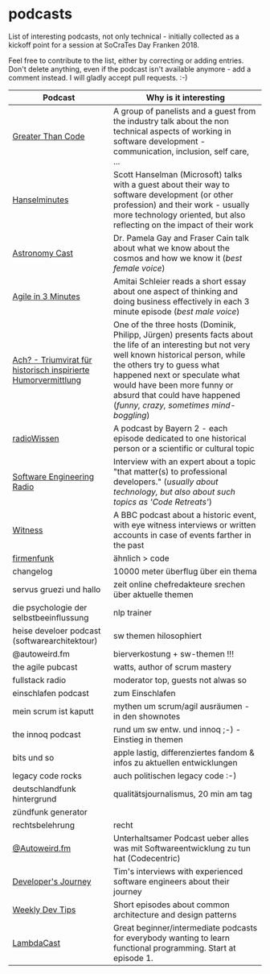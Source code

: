 # podcasts
List of interesting podcasts, not only technical - initially collected as a kickoff point for a session at SoCraTes Day Franken 2018.

Feel free to contribute to the list, either by correcting or adding entries. Don't delete anything, even if the podcast isn't available anymore - add a comment instead. I will gladly accept pull requests. :-)

Podcast           | Why is it interesting           
----------------- | ------------------------------- 
[Greater Than Code](https://www.greaterthancode.com/) | A group of panelists and a guest from the industry talk about the non technical aspects of working in software development - communication, inclusion, self care, ...   
[Hanselminutes](https://hanselminutes.com/)  | Scott Hanselman (Microsoft) talks with a guest about their way to software development (or other profession) and their work - usually more technology oriented, but also reflecting on the impact of their work  
[Astronomy Cast](http://www.astronomycast.com/) | Dr. Pamela Gay and Fraser Cain talk about what we know about the cosmos and how we know it (*best female voice*)  
[Agile in 3 Minutes](https://agilein3minut.es/) | Amitai Schleier reads a short essay about one aspect of thinking and doing business effectively in each 3 minute episode (*best male voice*)    
[Ach? - Triumvirat für historisch inspirierte Humorvermittlung](https://das-a.ch/) | One of the three hosts (Dominik, Philipp, Jürgen) presents facts about the life of an interesting but not very well known historical person, while the others try to guess what happened next or speculate what would have been more funny or absurd that could have happened (*funny, crazy, sometimes mind-boggling*)   
[radioWissen](https://www.br.de/mediathek/podcast/radiowissen/488) | A podcast by Bayern 2 - each episode dedicated to one historical person or a scientific or cultural topic  
[Software Engineering Radio](http://www.se-radio.net/) | Interview with an expert about a topic "that matter(s) to professional developers." (*usually about technology, but also about such topics as 'Code Retreats'*)   
[Witness](https://www.bbc.co.uk/programmes/p004t1hd) | A BBC podcast about a historic event, with eye witness interviews or written accounts in case of events farther in the past  
[firmenfunk](https://firmenfunk.com/) | ähnlich > code
changelog | 10000 meter überflug über ein thema
servus gruezi und hallo | zeit online chefredakteure srechen über aktuelle themen
die psychologie der selbstbeeinflussung | nlp trainer
heise develoer podcast (softwarearchitektour) | sw themen hilosophiert
@autoweird.fm | bierverkostung + sw-themen !!!
the agile pubcast | watts, author of scrum mastery
fullstack radio | moderator top, guests not alwas so
einschlafen podcast | zum Einschlafen
mein scrum ist kaputt | mythen um scrum/agil ausräumen - in den shownotes
the innoq podcast | rund um sw entw. und innoq ;-) - Einstieg in themen
bits und so | apple lastig, differenziertes fandom & infos zu aktuellen entwicklungen
legacy code rocks | auch politischen legacy code :-) 
deutschlandfunk hintergrund | qualitätsjournalismus, 20 min am tag
zündfunk generator |  
rechtsbelehrung | recht 
[@Autoweird.fm](http://autoweird.fm/feed/podcast/feed.xml) | Unterhaltsamer Podcast ueber alles was mit Softwareentwicklung zu tun hat (Codecentric)
[Developer's Journey](http://feeds.soundcloud.com/users/soundcloud:users:198942941/sounds.rss) | Tim's interviews with experienced software engineers about their journey
[Weekly Dev Tips](https://player.fm/series/weekly-dev-tips) | Short episodes about common architecture and design patterns
[LambdaCast](https://soundcloud.com/lambda-cast) | Great beginner/intermediate podcasts for everybody wanting to learn functional programming. Start at episode 1.
